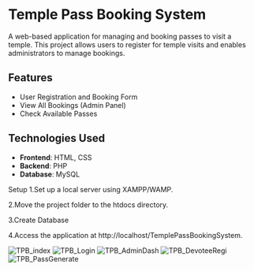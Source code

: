 # Temple Pass Booking System

A web-based application for managing and booking passes to visit a temple. This project allows users to register for temple visits and enables administrators to manage bookings.

## Features

- User Registration and Booking Form
- View All Bookings (Admin Panel)
- Check Available Passes


## Technologies Used

- **Frontend**: HTML, CSS
- **Backend**: PHP
- **Database**: MySQL 


Setup
1.Set up a local server using XAMPP/WAMP.

2.Move the project folder to the htdocs directory.

3.Create Database

4.Access the application at http://localhost/TemplePassBookingSystem.


![TPB_index](https://github.com/user-attachments/assets/ec064482-4413-4ac5-853f-00a33c5a10fd)
![TPB_Login](https://github.com/user-attachments/assets/f1530cc8-4cec-4932-b5f9-1fc8893180c2)
![TPB_AdminDash](https://github.com/user-attachments/assets/ae61fde2-3379-4083-93d3-0e7f4555d54e)
![TPB_DevoteeRegi](https://github.com/user-attachments/assets/0ad0dc90-88b6-4b11-8c4e-a88a9d757dff)
![TPB_PassGenerate](https://github.com/user-attachments/assets/fac98bf9-91a1-4922-959a-5009b60d2f00)






